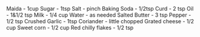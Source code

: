 Maida       - 1cup
Sugar       - 1tsp
Salt        - pinch
Baking Soda - 1/2tsp
Curd        - 2 tsp
Oil         - 1&1/2 tsp
Milk        - 1/4 cup
Water       - as needed
Salted Butter - 3 tsp
Pepper      - 1/2 tsp
Crushed Garlic - 1tsp
Coriander   - little chopped
Grated cheese - 1/2 cup
Sweet corn  - 1/2 cup
Red chilly flakes - 1/2 tsp